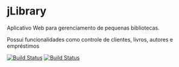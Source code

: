 # jLibrary
Aplicativo Web para gerenciamento de pequenas bibliotecas.

Possui funcionalidades como controle de clientes, livros, autores e empréstimos

[![Build Status](https://travis-ci.org/BrunoDM2943/jLibrary.svg?branch=master)](https://travis-ci.org/BrunoDM2943/jLibrary)
[![Build Status](https://snap-ci.com/BrunoDM2943/jLibrary/branch/master/build_image)](https://snap-ci.com/BrunoDM2943/jLibrary/branch/master)
